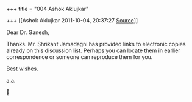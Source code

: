 +++
title = "004 Ashok Aklujkar"

+++
[[Ashok Aklujkar	2011-10-04, 20:37:27 [Source](https://groups.google.com/g/bvparishat/c/qRD9ENFFeDc)]]



Dear Dr. Ganesh,

Thanks. Mr. Shrikant Jamadagni has provided links to electronic copies already on this discussion list. Perhaps you can locate them in earlier correspondence or someone can reproduce them for you.

Best wishes.

a.a.



